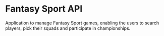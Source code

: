 Fantasy Sport API
===============
Application to manage Fantasy Sport games, enabling the users to search players, pick their squads
and participate in championships.